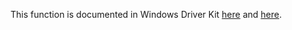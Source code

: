 This function is documented in Windows Driver Kit [here](https://learn.microsoft.com/en-us/windows-hardware/drivers/ddi/ntifs/nf-ntifs-ntqueryinformationbyname) and [here](https://learn.microsoft.com/en-us/windows-hardware/drivers/ddi/wdm/nf-wdm-zwqueryinformationbyname).
